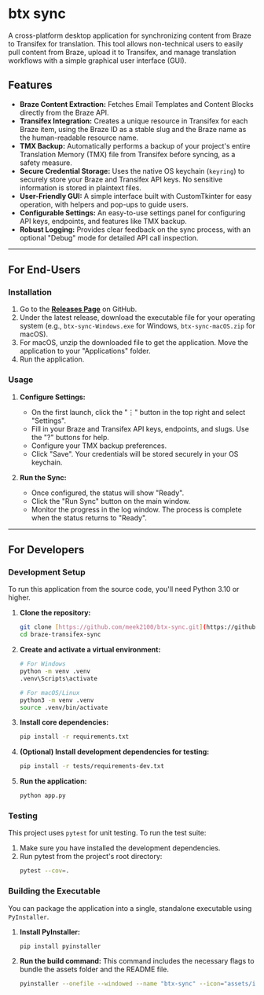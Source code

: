 # btx sync

A cross-platform desktop application for synchronizing content from Braze to Transifex for translation. This tool allows non-technical users to easily pull content from Braze, upload it to Transifex, and manage translation workflows with a simple graphical user interface (GUI).

## Features

-   **Braze Content Extraction:** Fetches Email Templates and Content Blocks directly from the Braze API.
-   **Transifex Integration:** Creates a unique resource in Transifex for each Braze item, using the Braze ID as a stable slug and the Braze name as the human-readable resource name.
-   **TMX Backup:** Automatically performs a backup of your project's entire Translation Memory (TMX) file from Transifex before syncing, as a safety measure.
-   **Secure Credential Storage:** Uses the native OS keychain (`keyring`) to securely store your Braze and Transifex API keys. No sensitive information is stored in plaintext files.
-   **User-Friendly GUI:** A simple interface built with CustomTkinter for easy operation, with helpers and pop-ups to guide users.
-   **Configurable Settings:** An easy-to-use settings panel for configuring API keys, endpoints, and features like TMX backup.
-   **Robust Logging:** Provides clear feedback on the sync process, with an optional "Debug" mode for detailed API call inspection.

---
## For End-Users

### Installation

1.  Go to the **[Releases Page](https://github.com/meek2100/btx-sync/releases)** on GitHub.
2.  Under the latest release, download the executable file for your operating system (e.g., `btx-sync-Windows.exe` for Windows, `btx-sync-macOS.zip` for macOS).
3.  For macOS, unzip the downloaded file to get the application. Move the application to your "Applications" folder.
4.  Run the application.

### Usage

1.  **Configure Settings:**
    -   On the first launch, click the "⋮" button in the top right and select "Settings".
    -   Fill in your Braze and Transifex API keys, endpoints, and slugs. Use the "?" buttons for help.
    -   Configure your TMX backup preferences.
    -   Click "Save". Your credentials will be stored securely in your OS keychain.

2.  **Run the Sync:**
    -   Once configured, the status will show "Ready".
    -   Click the "Run Sync" button on the main window.
    -   Monitor the progress in the log window. The process is complete when the status returns to "Ready".

---
## For Developers

### Development Setup

To run this application from the source code, you'll need Python 3.10 or higher.

1.  **Clone the repository:**
    ```bash
    git clone [https://github.com/meek2100/btx-sync.git](https://github.com/meek2100/btx-sync.git)
    cd braze-transifex-sync
    ```

2.  **Create and activate a virtual environment:**
    ```bash
    # For Windows
    python -m venv .venv
    .venv\Scripts\activate

    # For macOS/Linux
    python3 -m venv .venv
    source .venv/bin/activate
    ```

3.  **Install core dependencies:**
    ```bash
    pip install -r requirements.txt
    ```

4.  **(Optional) Install development dependencies for testing:**
    ```bash
    pip install -r tests/requirements-dev.txt
    ```

5.  **Run the application:**
    ```bash
    python app.py
    ```

### Testing

This project uses `pytest` for unit testing. To run the test suite:

1.  Make sure you have installed the development dependencies.
2.  Run pytest from the project's root directory:
    ```bash
    pytest --cov=.
    ```

### Building the Executable

You can package the application into a single, standalone executable using `PyInstaller`.

1.  **Install PyInstaller:**
    ```bash
    pip install pyinstaller
    ```

2.  **Run the build command:**
    This command includes the necessary flags to bundle the assets folder and the README file.
    ```bash
    pyinstaller --onefile --windowed --name "btx-sync" --icon="assets/icon.ico" --add-data "assets:assets" --add-data "README.md:." app.py
    ```